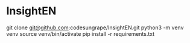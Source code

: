 # InsightEN

git clone git@github.com:codesungrape/InsightEN.git
python3 -m venv venv
source venv/bin/activate
pip install -r requirements.txt




